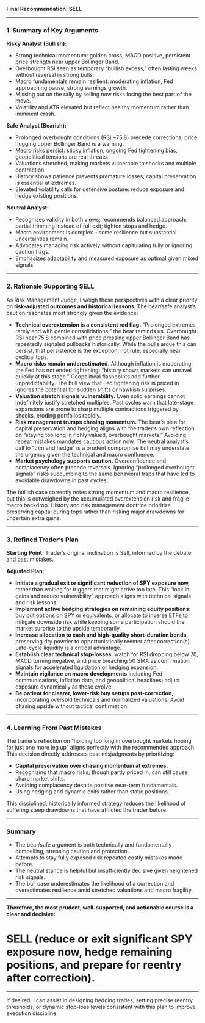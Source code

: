**Final Recommendation: SELL**

---

### 1. Summary of Key Arguments

**Risky Analyst (Bullish):**  
- Strong technical momentum: golden cross, MACD positive, persistent price strength near upper Bollinger Band.  
- Overbought RSI seen as temporary “bullish excess,” often lasting weeks without reversal in strong bulls.  
- Macro fundamentals remain resilient: moderating inflation, Fed approaching pause, strong earnings growth.  
- Missing out on the rally by selling now risks losing the best part of the move.  
- Volatility and ATR elevated but reflect healthy momentum rather than imminent crash.

**Safe Analyst (Bearish):**  
- Prolonged overbought conditions (RSI ~75.8) precede corrections; price hugging upper Bollinger Band is a warning.  
- Macro risks persist: sticky inflation, ongoing Fed tightening bias, geopolitical tensions are real threats.  
- Valuations stretched, making markets vulnerable to shocks and multiple contraction.  
- History shows patience prevents premature losses; capital preservation is essential at extremes.  
- Elevated volatility calls for defensive posture: reduce exposure and hedge existing positions.

**Neutral Analyst:**  
- Recognizes validity in both views; recommends balanced approach: partial trimming instead of full exit; tighten stops and hedge.  
- Macro environment is complex – some resilience but substantial uncertainties remain.  
- Advocates managing risk actively without capitulating fully or ignoring caution flags.  
- Emphasizes adaptability and measured exposure as optimal given mixed signals.

---

### 2. Rationale Supporting SELL

As Risk Management Judge, I weigh these perspectives with a clear priority on **risk-adjusted outcomes and historical lessons**. The bear/safe analyst’s caution resonates most strongly given the evidence:

- **Technical overextension is a consistent red flag.** “Prolonged extremes rarely end with gentle consolidations,” the bear reminds us. Overbought RSI near 75.8 combined with price pressing upper Bollinger Band has repeatedly signaled pullbacks historically. While the bulls argue this can persist, that persistence is the exception, not rule, especially near cyclical tops.  
- **Macro risks remain underestimated.** Although inflation is moderating, the Fed has not ended tightening; “history shows markets can unravel quickly at this stage.” Geopolitical flashpoints add further unpredictability. The bull view that Fed tightening risk is priced in ignores the potential for sudden shifts or hawkish surprises.  
- **Valuation stretch signals vulnerability.** Even solid earnings cannot indefinitely justify stretched multiples. Past cycles warn that late-stage expansions are prone to sharp multiple contractions triggered by shocks, eroding portfolios rapidly.  
- **Risk management trumps chasing momentum.** The bear’s plea for capital preservation and hedging aligns with the trader’s own reflection on “staying too long in richly valued, overbought markets.” Avoiding repeat mistakes mandates cautious action now. The neutral analyst’s call to “trim and hedge” is a prudent compromise but may understate the urgency given the technical and macro confluence.  
- **Market psychology supports caution.** Overconfidence and complacency often precede reversals. Ignoring “prolonged overbought signals” risks succumbing to the same behavioral traps that have led to avoidable drawdowns in past cycles.

The bullish case correctly notes strong momentum and macro resilience, but this is outweighed by the accumulated overextension risk and fragile macro backdrop. History and risk management doctrine prioritize preserving capital during tops rather than risking major drawdowns for uncertain extra gains.

---

### 3. Refined Trader’s Plan

**Starting Point:** Trader’s original inclination is Sell, informed by the debate and past mistakes.

**Adjusted Plan:**

- **Initiate a gradual exit or significant reduction of SPY exposure now,** rather than waiting for triggers that might arrive too late. This “lock in gains and reduce vulnerability” approach aligns with technical signals and risk lessons.  
- **Implement active hedging strategies on remaining equity positions:** buy put options on SPY or equivalents, or allocate to inverse ETFs to mitigate downside risk while keeping some participation should the market surprise to the upside temporarily.  
- **Increase allocation to cash and high-quality short-duration bonds,** preserving dry powder to opportunistically reenter after correction(s). Late-cycle liquidity is a critical advantage.  
- **Establish clear technical stop-losses:** watch for RSI dropping below 70, MACD turning negative, and price breaching 50 SMA as confirmation signals for accelerated liquidation or hedging expansion.  
- **Maintain vigilance on macro developments** including Fed communications, inflation data, and geopolitical headlines; adjust exposure dynamically as these evolve.  
- **Be patient for clearer, lower-risk buy setups post-correction,** incorporating oversold technicals and normalized valuations. Avoid chasing upside without tactical confirmation.  

---

### 4. Learning From Past Mistakes

The trader’s reflection on “holding too long in overbought markets hoping for just one more leg up” aligns perfectly with the recommended approach. This decision directly addresses past misjudgments by prioritizing:

- **Capital preservation over chasing momentum at extremes.**  
- Recognizing that macro risks, though partly priced in, can still cause sharp market shifts.  
- Avoiding complacency despite positive near-term fundamentals.  
- Using hedging and dynamic exits rather than static positions.  

This disciplined, historically informed strategy reduces the likelihood of suffering steep drawdowns that have afflicted the trader before.

---

### **Summary**

- The bear/safe argument is both technically and fundamentally compelling, stressing caution and protection.  
- Attempts to stay fully exposed risk repeated costly mistakes made before.  
- The neutral stance is helpful but insufficiently decisive given heightened risk signals.  
- The bull case underestimates the likelihood of a correction and overestimates resilience amid stretched valuations and macro fragility.

---

**Therefore, the most prudent, well-supported, and actionable course is a clear and decisive:**

# SELL (reduce or exit significant SPY exposure now, hedge remaining positions, and prepare for reentry after correction).

---

If desired, I can assist in designing hedging trades, setting precise reentry thresholds, or dynamic stop-loss levels consistent with this plan to improve execution discipline.